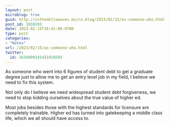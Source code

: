 ```yaml
---
layout: post
microblog: true
guid: http://inthedeltawaves.micro.blog/2023/02/15/as-someone-who.html
post_id: 1810193
date: 2023-02-15T16:41:08-0700
type: post
categories:
- "Notes"
url: /2023/02/15/as-someone-who.html
twitter:
  id: 1626009141431918593
---
```

<p>As someone who went into 6 figures of student debt to get a graduate degree just to allow me to get an entry level job in my field, I believe we need to fix this system. </p><p>Not only do I believe we need widespread student debt forgiveness, we need to stop kidding ourselves about the true value of higher ed. </p><p>Most jobs besides those with the highest standards for licensure are completely trainable. Higher ed has turned into gatekeeping a middle class life, which we all should have access to.</p>
